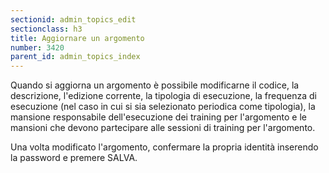 ```yaml
---
sectionid: admin_topics_edit
sectionclass: h3
title: Aggiornare un argomento
number: 3420
parent_id: admin_topics_index
---
```

Quando si aggiorna un argomento è possibile modificarne il codice, la descrizione, l'edizione corrente, la tipologia di esecuzione, la frequenza di esecuzione (nel caso in cui si sia selezionato periodica come tipologia), la mansione responsabile dell'esecuzione dei training per l'argomento e le mansioni che devono partecipare alle sessioni di training per l'argomento.

Una volta modificato l'argomento, confermare la propria identità inserendo la password e premere SALVA.
